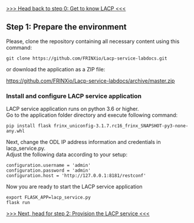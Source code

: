 

[>>> Head back to step 0: Get to know LACP <<<](1.md)  

## Step 1: Prepare the environment

Please, clone the repository containing all necessary content using this command:

```
git clone https://github.com/FRINXio/Lacp-service-labdocs.git
```

or download the application as a ZIP file:

https://github.com/FRINXio/Lacp-service-labdocs/archive/master.zip

### Install and configure LACP service application

LACP service application runs on python 3.6 or higher.  
Go to the application folder directory and execute following command:

```
pip install flask frinx_uniconfig-3.1.7.rc16_frinx_SNAPSHOT-py3-none-any.whl
```

Next, change the ODL IP address information and credentials in lacp_service.py.   
Adjust the following data according to your setup:

```
configuration.username = 'admin'
configuration.password = 'admin'
configuration.host = 'http://127.0.0.1:8181/restconf'
```

Now you are ready to start the LACP service application

```
export FLASK_APP=lacp_service.py
flask run
```

[>>> Next, head for step 2: Provision the LACP service <<<](3.md)  
